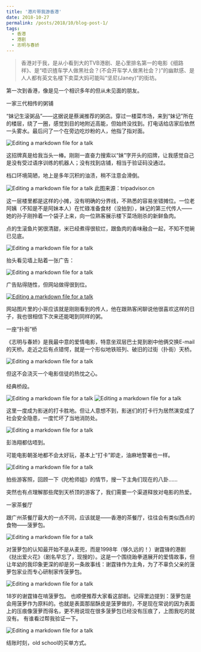 ```yaml
---
title: '港片带我游香港'
date: 2018-10-27
permalink: /posts/2018/10/blog-post-1/
tags:
  - 香港
  - 港剧
  - 志明与春娇
---
```




>香港对于我，是从小看到大的TVB港剧、是心里排名第一的电影《细路祥》、是“唔识揸车学人做黑社会？(不会开车学人做黑社会？)”的幽默感、是人人都有英文名楼下卖菜大妈可能叫“坚尼(Janey)”的街坊。

第一次到香港，像是见一个相识多年的但从未见面的朋友。
 
一家三代相传的粥铺

“妹记生滚粥品”——这据说是蔡澜推荐的粥店。穿过一楼菜市场，来到“妹记”所在的楼层，绕了一圈，感觉到目的地附近高能，但始终没找到。打电话给店家后依然一头雾水。最后问了一个在旁边吃炒粉的人，他指了指对面。

![Editing a markdown file for a talk](/images/20181027/604.jpeg)

这招牌真是给我当头一棒。刚刚一直奋力搜索以“妹”字开头的招牌，让我感觉自己是没有受过语序训练的机器人；没有找到店铺，相当于验证码没通过。

档口环境简陋，地上是多年沉积的油渍，稍不注意会滑倒。

![Editing a markdown file for a talk](/images/20181027/604-3.jpeg)
此图来源：tripadvisor.cn

这一层楼里都是这样的小摊，没有明确的分界线，不熟悉的容易坐错摊位。一位老阿姨（不知是不是阿妹本人）在忙碌准备食材（没拍到），妹记的第三代传人——她的孙子刚拎着一个袋子上来，向一位熟客展示楼下菜场刚杀的新鲜鱼肉。

点的生滚鱼片粥很清甜，米已经煮得很软烂，跟鱼肉的香味融合一起，不知不觉碗已见底。

![Editing a markdown file for a talk](/images/20181027/604-4.jpeg)

抬头看见墙上贴着一张广告：

![Editing a markdown file for a talk](/images/20181027/604-5.jpeg)

广告贴得随性，但网站做得很到位。

[![Editing a markdown file for a talk](/images/20181027/604.jpeg)](https://www.muikee.com.sg)

网站图片里的小哥应该就是刚刚看到的传人，他在跟熟客闲聊说他很喜欢这样的日子，我也很相信下次来还能喝到同样的粥。
 
一座“扑街”桥

《志明与春娇》是我最中意的爱情电影，特意坐双层巴士晃到剧中他俩交换E-mail的天桥。走近之后有点错愕，就是一个形似地铁班列、破旧的过街（扑街）天桥。

![Editing a markdown file for a talk](/images/20181027/604-7.jpeg)

但这不会浇灭一个电影信徒的热忱之心。

经典桥段。

![Editing a markdown file for a talk](/images/20181027/604-9.jpeg)
![Editing a markdown file for a talk](/images/20181027/604-10.jpeg)

这里一度成为影迷的打卡胜地。但让人意想不到，影迷们的打卡行为居然演变成了社会安全隐患，一度忙坏了当地消防处。

 ![Editing a markdown file for a talk](/images/20181027/604-17.jpeg)

彭浩翔都估唔到。

可能电影朝圣地都不会太好玩，基本上“打卡”即走，油麻地警署也一样。

![Editing a markdown file for a talk](/images/20181027/604-12.jpeg)

拍些游客照，回顾一下《陀枪师姐》的情节，搜一下主角们现在的八卦……

突然也有点理解那些爬到天桥顶的游客了，我们需要一个渠道释放对电影的热爱。

一家茶餐厅

跟广州茶餐厅最大的一点不同，应该就是——香港的茶餐厅，往往会有类似西点的食物——菠萝包。

![Editing a markdown file for a talk](/images/20181027/604-13.jpeg)

对菠萝包的认知最开始不是从麦兜，而是1998年（够久远的！）谢霆锋的港剧《挞出爱火花》（剧名早忘了，现搜的）。这是一个围绕跆拳道展开的爱情故事，但让年幼的我印象更深的却是另一条故事线：谢霆锋作为主角，为了不辜负父亲的菠萝包家业而专心研制家传菠萝包。

![Editing a markdown file for a talk](/images/20181027/604-14.jpeg)

18岁的谢霆锋在啃菠萝包。
也顺便推荐大家看这部剧。记得里边提到：菠萝包是会用菠萝作为原料的。也就是表面那层酥皮是菠萝做的，不是现在常说的因为表面上的压痕像菠萝而得名，更不用说现在很多菠萝包已经没有压痕了，上图我吃的就没有。
有谁看过帮我验证一下。

![Editing a markdown file for a talk](/images/20181027/640-3.gif)

结账时刻，old school的买单方式。

 